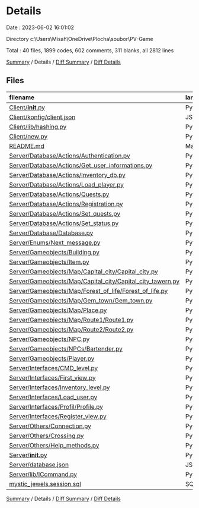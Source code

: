 # Details

Date : 2023-06-02 16:01:02

Directory c:\\Users\\Misah\\OneDrive\\Plocha\\soubor\\PV-Game

Total : 40 files,  1899 codes, 602 comments, 311 blanks, all 2812 lines

[Summary](results.md) / Details / [Diff Summary](diff.md) / [Diff Details](diff-details.md)

## Files
| filename | language | code | comment | blank | total |
| :--- | :--- | ---: | ---: | ---: | ---: |
| [Client/__init__.py](/Client/__init__.py) | Python | 119 | 1 | 14 | 134 |
| [Client/konfig/client.json](/Client/konfig/client.json) | JSON | 6 | 0 | 0 | 6 |
| [Client/lib/hashing.py](/Client/lib/hashing.py) | Python | 5 | 0 | 1 | 6 |
| [Client/new.py](/Client/new.py) | Python | 80 | 1 | 7 | 88 |
| [README.md](/README.md) | Markdown | 76 | 0 | 22 | 98 |
| [Server/Database/Actions/Authentication.py](/Server/Database/Actions/Authentication.py) | Python | 32 | 0 | 4 | 36 |
| [Server/Database/Actions/Get_user_informations.py](/Server/Database/Actions/Get_user_informations.py) | Python | 24 | 2 | 3 | 29 |
| [Server/Database/Actions/Inventory_db.py](/Server/Database/Actions/Inventory_db.py) | Python | 48 | 6 | 7 | 61 |
| [Server/Database/Actions/Load_player.py](/Server/Database/Actions/Load_player.py) | Python | 24 | 7 | 3 | 34 |
| [Server/Database/Actions/Quests.py](/Server/Database/Actions/Quests.py) | Python | 10 | 4 | 1 | 15 |
| [Server/Database/Actions/Registration.py](/Server/Database/Actions/Registration.py) | Python | 35 | 0 | 5 | 40 |
| [Server/Database/Actions/Set_quests.py](/Server/Database/Actions/Set_quests.py) | Python | 8 | 1 | 1 | 10 |
| [Server/Database/Actions/Set_status.py](/Server/Database/Actions/Set_status.py) | Python | 30 | 0 | 4 | 34 |
| [Server/Database/Database.py](/Server/Database/Database.py) | Python | 11 | 0 | 2 | 13 |
| [Server/Enums/Next_message.py](/Server/Enums/Next_message.py) | Python | 6 | 3 | 2 | 11 |
| [Server/Gameobjects/Building.py](/Server/Gameobjects/Building.py) | Python | 111 | 58 | 26 | 195 |
| [Server/Gameobjects/Item.py](/Server/Gameobjects/Item.py) | Python | 14 | 32 | 4 | 50 |
| [Server/Gameobjects/Map/Capital_city/Capital_city.py](/Server/Gameobjects/Map/Capital_city/Capital_city.py) | Python | 57 | 3 | 10 | 70 |
| [Server/Gameobjects/Map/Capital_city/Capital_city_tawern.py](/Server/Gameobjects/Map/Capital_city/Capital_city_tawern.py) | Python | 18 | 0 | 4 | 22 |
| [Server/Gameobjects/Map/Forest_of_life/Forest_of_life.py](/Server/Gameobjects/Map/Forest_of_life/Forest_of_life.py) | Python | 25 | 0 | 3 | 28 |
| [Server/Gameobjects/Map/Gem_town/Gem_town.py](/Server/Gameobjects/Map/Gem_town/Gem_town.py) | Python | 19 | 0 | 2 | 21 |
| [Server/Gameobjects/Map/Place.py](/Server/Gameobjects/Map/Place.py) | Python | 145 | 0 | 31 | 176 |
| [Server/Gameobjects/Map/Route1/Route1.py](/Server/Gameobjects/Map/Route1/Route1.py) | Python | 21 | 0 | 3 | 24 |
| [Server/Gameobjects/Map/Route2/Route2.py](/Server/Gameobjects/Map/Route2/Route2.py) | Python | 20 | 0 | 2 | 22 |
| [Server/Gameobjects/NPC.py](/Server/Gameobjects/NPC.py) | Python | 10 | 14 | 2 | 26 |
| [Server/Gameobjects/NPCs/Bartender.py](/Server/Gameobjects/NPCs/Bartender.py) | Python | 84 | 0 | 12 | 96 |
| [Server/Gameobjects/Player.py](/Server/Gameobjects/Player.py) | Python | 97 | 79 | 9 | 185 |
| [Server/Interfaces/CMD_level.py](/Server/Interfaces/CMD_level.py) | Python | 29 | 26 | 9 | 64 |
| [Server/Interfaces/First_view.py](/Server/Interfaces/First_view.py) | Python | 87 | 57 | 19 | 163 |
| [Server/Interfaces/Inventory_level.py](/Server/Interfaces/Inventory_level.py) | Python | 232 | 74 | 29 | 335 |
| [Server/Interfaces/Load_user.py](/Server/Interfaces/Load_user.py) | Python | 31 | 11 | 2 | 44 |
| [Server/Interfaces/Profil/Profile.py](/Server/Interfaces/Profil/Profile.py) | Python | 71 | 36 | 15 | 122 |
| [Server/Interfaces/Register_view.py](/Server/Interfaces/Register_view.py) | Python | 166 | 55 | 27 | 248 |
| [Server/Others/Connection.py](/Server/Others/Connection.py) | Python | 50 | 42 | 9 | 101 |
| [Server/Others/Crossing.py](/Server/Others/Crossing.py) | Python | 16 | 40 | 5 | 61 |
| [Server/Others/Help_methods.py](/Server/Others/Help_methods.py) | Python | 8 | 27 | 1 | 36 |
| [Server/__init__.py](/Server/__init__.py) | Python | 63 | 12 | 10 | 85 |
| [Server/database.json](/Server/database.json) | JSON | 5 | 0 | 0 | 5 |
| [Server/lib/ICommand.py](/Server/lib/ICommand.py) | Python | 5 | 11 | 1 | 17 |
| [mystic_jewels.session.sql](/mystic_jewels.session.sql) | SQL | 1 | 0 | 0 | 1 |

[Summary](results.md) / Details / [Diff Summary](diff.md) / [Diff Details](diff-details.md)